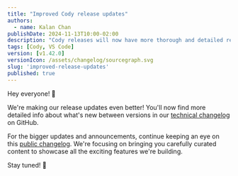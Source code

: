 ```yaml
---
title: "Improved Cody release updates"
authors:
  - name: Kalan Chan
publishDate: 2024-11-13T10:00-02:00
description: "Cody releases will now have more thorough and detailed release notes."
tags: [Cody, VS Code]
version: [v1.42.0]
versionIcon: /assets/changelog/sourcegraph.svg
slug: 'improved-release-updates'
published: true
---
```


Hey everyone! 👋

We're making our release updates even better! You'll now find more detailed info about what's new between versions in our [technical changelog](https://github.com/sourcegraph/cody/blob/main/vscode/CHANGELOG.md) on GitHub.

For the bigger updates and announcements, continue keeping an eye on this [public changelog](https://sourcegraph.com/changelog). We're focusing on bringing you carefully curated content to showcase all the exciting features we're building.

Stay tuned! 🚀